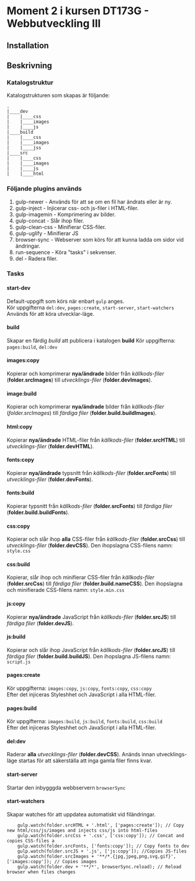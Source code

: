 # Moment 2 i kursen DT173G - Webbutveckling III

## Installation

## Beskrivning

### Katalogstruktur
Katalogstrukturen som skapas är följande:
````
.
|____dev
|    |____css
|    |____images
|    |____js
|____build
|    |____css
|    |____images
|    |____jss
|____src
|    |____css
|    |____images
|    |____js
|    |____html
````

### Följande plugins används
1. gulp-newer - Används för att se om en fil har ändrats eller är ny.
2. gulp-inject - Injicerar css- och js-filer i HTML-filer.
3. gulp-imagemin - Komprimering av bilder.
4. gulp-concat - Slår ihop filer.
5. gulp-clean-css - Minifierar CSS-filer.
6. gulp-uglify - Minifierar JS
6. browser-sync - Webserver som körs för att kunna ladda om sidor vid ändringar.
7. run-sequence - Köra "tasks" i sekvenser.
8. del - Radera filer.


### Tasks
#### start-dev
Default-uppgift som körs när enbart `gulp` anges.<br>
Kör uppgifterna `del:dev`, `pages:create`, `start-server`, `start-watchers`<br>
Används för att köra utvecklar-läge.

#### build
Skapar en färdig _build_ att publicera i katalogen **build**
Kör uppgifterna: `pages:build`, `del:dev`

#### images:copy
Kopierar och komprimerar **nya/ändrade**  bilder från _källkods-filer_ (**folder.srcImages**) till _utvecklings-filer_ (**folder.devImages**).

#### image:build
Kopierar och komprimerar **nya/ändrade** bilder från _källkods-filer_ (*folder.srcImages*) till _färdiga filer_ (**folder.build.buildImages**).

#### html:copy
Kopierar **nya/ändrade**  HTML-filer från _källkods-filer_ (**folder.srcHTML**) till _utvecklings-filer_ (**folder.devHTML**).

#### fonts:copy
Kopierar **nya/ändrade** typsnitt från _källkods-filer_ (**folder.srcFonts**) till _utvecklings-filer_ (**folder.devFonts**).

#### fonts:build
Kopierar typsnitt från _källkods-filer_ (**folder.srcFonts**) till _färdiga filer_ (**folder.build.buildFonts**).

#### css:copy
Kopierar och slår ihop **alla** CSS-filer från _källkods-filer_ (**folder.srcCss**) till _utvecklings-filer_ (**folder.devCSS**).
Den ihopslagna CSS-filens namn: `style.css`<br>

#### css:build
Kopierar, slår ihop och minifierar CSS-filer från _källkods-filer_ (**folder.srcCss**) till _färdiga filer_ (**folder.build.nameCSS**).
Den ihopslagna och minifierade CSS-filens namn: `style.min.css`<br>

#### js:copy
Kopierar **nya/ändrade** JavaScript från _källkods-filer_ (**folder.srcJS**) till _färdiga filer_ (**folder.devJS**).

#### js:build
Kopierar och slår ihop JavaScript från _källkods-filer_ (**folder.srcJS**) till _färdiga filer_ (**folder.build.buildJS**).
Den ihopslagna JS-filens namn: `script.js`<br>

#### pages:create
Kör uppgifterna: `images:copy`, `js:copy`, `fonts:copy`, `css:copy`<br>
Efter det injiceras Styleshhet och JavaScript i alla HTML-filer.

#### pages:build
Kör uppgifterna: `images:build`, `js:build`, `fonts:build`, `css:build`<br>
Efter det injiceras Styleshhet och JavaScript i alla HTML-filer.

#### del:dev
Raderar **alla** _utvecklings-filer_ (**folder.devCSS**).
Anänds innan utvecklings-läge startas för att säkerställa att inga gamla filer finns kvar.

#### start-server
Startar den inbygggda webbservern `browserSync`<br>

#### start-watchers
Skapar watches för att uppdatea automatiskt vid filändringar.
```
    gulp.watch(folder.srcHTML + '.html', ['pages:create']); // Copy new html/css/js/images and injects css/js into html-files
    gulp.watch(folder.srcCss + '.css', ['css:copy']); // Concat and copies CSS-files a
    gulp.watch(folder.srcFonts, ['fonts:copy']); // Copy fonts to dev
    gulp.watch(folder.srcJS + '.js', ['js:copy']); //Copies JS-files
    gulp.watch(folder.srcImages + '**/*.{jpg,jpeg,png,svg,gif}', ['images:copy']); // Copies images
    gulp.watch(folder.dev + '**/*', browserSync.reload); // Reload browser when files changes
````
